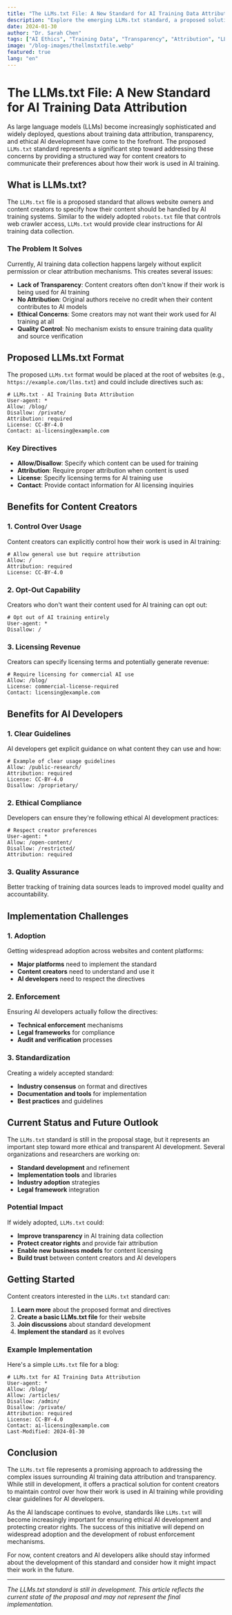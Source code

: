 ```yaml
---
title: "The LLMs.txt File: A New Standard for AI Training Data Attribution"
description: "Explore the emerging LLMs.txt standard, a proposed solution for proper attribution and transparency in AI training data, similar to robots.txt but for large language models."
date: 2024-01-30
author: "Dr. Sarah Chen"
tags: ["AI Ethics", "Training Data", "Transparency", "Attribution", "LLMs.txt"]
image: "/blog-images/thellmstxtfile.webp"
featured: true
lang: "en"
---
```


# The LLMs.txt File: A New Standard for AI Training Data Attribution

As large language models (LLMs) become increasingly sophisticated and widely deployed, questions about training data attribution, transparency, and ethical AI development have come to the forefront. The proposed `LLMs.txt` standard represents a significant step toward addressing these concerns by providing a structured way for content creators to communicate their preferences about how their work is used in AI training.

## What is LLMs.txt?

The `LLMs.txt` file is a proposed standard that allows website owners and content creators to specify how their content should be handled by AI training systems. Similar to the widely adopted `robots.txt` file that controls web crawler access, `LLMs.txt` would provide clear instructions for AI training data collection.

### The Problem It Solves

Currently, AI training data collection happens largely without explicit permission or clear attribution mechanisms. This creates several issues:

- **Lack of Transparency**: Content creators often don't know if their work is being used for AI training
- **No Attribution**: Original authors receive no credit when their content contributes to AI models
- **Ethical Concerns**: Some creators may not want their work used for AI training at all
- **Quality Control**: No mechanism exists to ensure training data quality and source verification

## Proposed LLMs.txt Format

The proposed `LLMs.txt` format would be placed at the root of websites (e.g., `https://example.com/llms.txt`) and could include directives such as:

```
# LLMs.txt - AI Training Data Attribution
User-agent: *
Allow: /blog/
Disallow: /private/
Attribution: required
License: CC-BY-4.0
Contact: ai-licensing@example.com
```

### Key Directives

- **Allow/Disallow**: Specify which content can be used for training
- **Attribution**: Require proper attribution when content is used
- **License**: Specify licensing terms for AI training use
- **Contact**: Provide contact information for AI licensing inquiries

## Benefits for Content Creators

### 1. Control Over Usage

Content creators can explicitly control how their work is used in AI training:

```
# Allow general use but require attribution
Allow: /
Attribution: required
License: CC-BY-4.0
```

### 2. Opt-Out Capability

Creators who don't want their content used for AI training can opt out:

```
# Opt out of AI training entirely
User-agent: *
Disallow: /
```

### 3. Licensing Revenue

Creators can specify licensing terms and potentially generate revenue:

```
# Require licensing for commercial AI use
Allow: /blog/
License: commercial-license-required
Contact: licensing@example.com
```

## Benefits for AI Developers

### 1. Clear Guidelines

AI developers get explicit guidance on what content they can use and how:

```
# Example of clear usage guidelines
Allow: /public-research/
Attribution: required
License: CC-BY-4.0
Disallow: /proprietary/
```

### 2. Ethical Compliance

Developers can ensure they're following ethical AI development practices:

```
# Respect creator preferences
User-agent: *
Allow: /open-content/
Disallow: /restricted/
Attribution: required
```

### 3. Quality Assurance

Better tracking of training data sources leads to improved model quality and accountability.

## Implementation Challenges

### 1. Adoption

Getting widespread adoption across websites and content platforms:

- **Major platforms** need to implement the standard
- **Content creators** need to understand and use it
- **AI developers** need to respect the directives

### 2. Enforcement

Ensuring AI developers actually follow the directives:

- **Technical enforcement** mechanisms
- **Legal frameworks** for compliance
- **Audit and verification** processes

### 3. Standardization

Creating a widely accepted standard:

- **Industry consensus** on format and directives
- **Documentation and tools** for implementation
- **Best practices** and guidelines

## Current Status and Future Outlook

The `LLMs.txt` standard is still in the proposal stage, but it represents an important step toward more ethical and transparent AI development. Several organizations and researchers are working on:

- **Standard development** and refinement
- **Implementation tools** and libraries
- **Industry adoption** strategies
- **Legal framework** integration

### Potential Impact

If widely adopted, `LLMs.txt` could:

- **Improve transparency** in AI training data collection
- **Protect creator rights** and provide fair attribution
- **Enable new business models** for content licensing
- **Build trust** between content creators and AI developers

## Getting Started

Content creators interested in the `LLMs.txt` standard can:

1. **Learn more** about the proposed format and directives
2. **Create a basic LLMs.txt file** for their website
3. **Join discussions** about standard development
4. **Implement the standard** as it evolves

### Example Implementation

Here's a simple `LLMs.txt` file for a blog:

```
# LLMs.txt for AI Training Data Attribution
User-agent: *
Allow: /blog/
Allow: /articles/
Disallow: /admin/
Disallow: /private/
Attribution: required
License: CC-BY-4.0
Contact: ai-licensing@example.com
Last-Modified: 2024-01-30
```

## Conclusion

The `LLMs.txt` file represents a promising approach to addressing the complex issues surrounding AI training data attribution and transparency. While still in development, it offers a practical solution for content creators to maintain control over how their work is used in AI training while providing clear guidelines for AI developers.

As the AI landscape continues to evolve, standards like `LLMs.txt` will become increasingly important for ensuring ethical AI development and protecting creator rights. The success of this initiative will depend on widespread adoption and the development of robust enforcement mechanisms.

For now, content creators and AI developers alike should stay informed about the development of this standard and consider how it might impact their work in the future.

---

*The LLMs.txt standard is still in development. This article reflects the current state of the proposal and may not represent the final implementation.*

